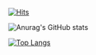[![Hits](https://hits.seeyoufarm.com/api/count/incr/badge.svg?url=https%3A%2F%2Fgithub.com%2Ffred16157%2Fhit-counter&count_bg=%2379C83D&title_bg=%23555555&icon=&icon_color=%23E7E7E7&title=%EB%B0%A9%EB%AC%B8%EC%9E%90%EC%88%98&edge_flat=false)](https://hits.seeyoufarm.com)


![Anurag's GitHub stats](https://github-readme-stats.vercel.app/api?username=fred16157&count_private=true&show_icons=true)

[![Top Langs](https://github-readme-stats.vercel.app/api/top-langs/?username=anuraghazra)](https://github.com/anuraghazra/github-readme-stats)
